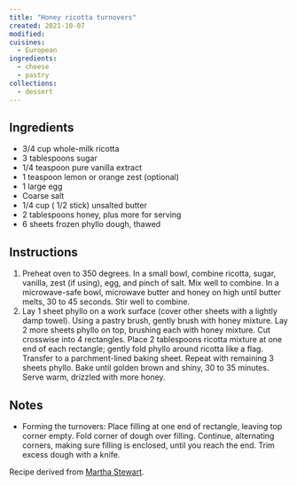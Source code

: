 ```yaml
---
title: "Honey ricotta turnovers"
created: 2021-10-07
modified:
cuisines:
  - European
ingredients:
  - cheese
  - pastry
collections:
  - dessert
---
```



## Ingredients

- 3/4 cup whole-milk ricotta
- 3 tablespoons sugar
- 1/4 teaspoon pure vanilla extract
- 1 teaspoon lemon or orange zest (optional)
- 1 large egg
- Coarse salt
- 1/4 cup ( 1/2 stick) unsalted butter
- 2 tablespoons honey, plus more for serving
- 6 sheets frozen phyllo dough, thawed

## Instructions

1. Preheat oven to 350 degrees. In a small bowl, combine ricotta, sugar, vanilla, zest (if using), egg, and pinch of salt. Mix well to combine. In a microwave-safe bowl, microwave butter and honey on high until butter melts, 30 to 45 seconds. Stir well to combine.
2. Lay 1 sheet phyllo on a work surface (cover other sheets with a lightly damp towel). Using a pastry brush, gently brush with honey mixture. Lay 2 more sheets phyllo on top, brushing each with honey mixture. Cut crosswise into 4 rectangles. Place 2 tablespoons ricotta mixture at one end of each rectangle; gently fold phyllo around ricotta like a flag. Transfer to a parchment-lined baking sheet. Repeat with remaining 3 sheets phyllo. Bake until golden brown and shiny, 30 to 35 minutes. Serve warm, drizzled with more honey.

## Notes

- Forming the turnovers: Place filling at one end of rectangle, leaving top corner empty. Fold corner of dough over filling. Continue, alternating corners, making sure filling is enclosed, until you reach the end. Trim excess dough with a knife.

Recipe derived from [Martha Stewart](https://www.marthastewart.com/319184/honey-ricotta-turnovers).
